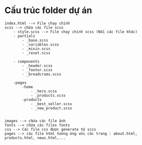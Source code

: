 # Cấu trúc folder dự án

    index.html --> File chạy chính
    scss --> chứa các file scss
        - style.scss --> File chạy chính scss (Nối các file khác)
        - partials
            - _base.scss
            - _variables.scss
            - _mixin.scss
            - _reset.scss

        - components
            - _header.scss
            - _footer.scss
            - _breadcrums.scss

        -pages
            -home
                - _hero.scss
                - _products.scss
            -products
                - _best_seller.scss
                - _new_product.scss


    images --> chứa các file ảnh
    fonts --> chứa các files fonts
    css --> Các file css được generate từ scss
    pages --> các file html tương ứng với các trang : about.html, products.html, news.html,...
